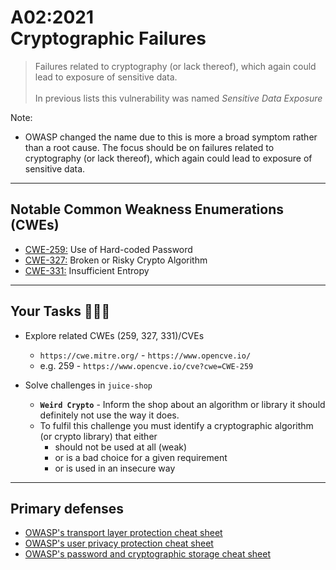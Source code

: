 # A02:2021<br>Cryptographic Failures

>Failures related to cryptography (or lack thereof), which again could lead to exposure of sensitive data.<br><br>In previous lists this vulnerability was named _Sensitive Data Exposure_

Note:
- OWASP changed the name due to this is more a broad
symptom rather than a root cause. The focus should be on failures related to
cryptography (or lack thereof), which again could lead to exposure of
sensitive data.
---
## Notable Common Weakness Enumerations (CWEs)

- [CWE-259:](https://cwe.mitre.org/data/definitions/259.html)
Use of Hard-coded Password
- [CWE-327:](https://cwe.mitre.org/data/definitions/327.html)
Broken or Risky Crypto Algorithm
- [CWE-331:](https://cwe.mitre.org/data/definitions/331.html)
Insufficient Entropy

---
## Your Tasks 🧑🏻‍💻

- Explore related CWEs (259, 327, 331)/CVEs
  - `https://cwe.mitre.org/` - `https://www.opencve.io/`<!-- .element: style="font-size:0.8em"-->
  - e.g. 259 - `https://www.opencve.io/cve?cwe=CWE-259`<!-- .element: style="font-size:0.8em"-->

- Solve challenges in `juice-shop`
  - **`Weird Crypto`** - Inform the shop about an algorithm or library it should definitely not use the way it does.
  - To fulfil this challenge you must identify a cryptographic algorithm (or crypto library) that either
    - should not be used at all (weak)
    - or is a bad choice for a given requirement
    - or is used in an insecure way
---
## Primary defenses

- [OWASP's transport layer protection cheat sheet](https://cheatsheetseries.owasp.org/cheatsheets/Transport_Layer_Protection_Cheat_Sheet.html)
- [OWASP's user privacy protection cheat sheet](https://cheatsheetseries.owasp.org/cheatsheets/User_Privacy_Protection_Cheat_Sheet.html)
- [OWASP's password and cryptographic storage cheat sheet](https://cheatsheetseries.owasp.org/cheatsheets/Password_Storage_Cheat_Sheet.html)
